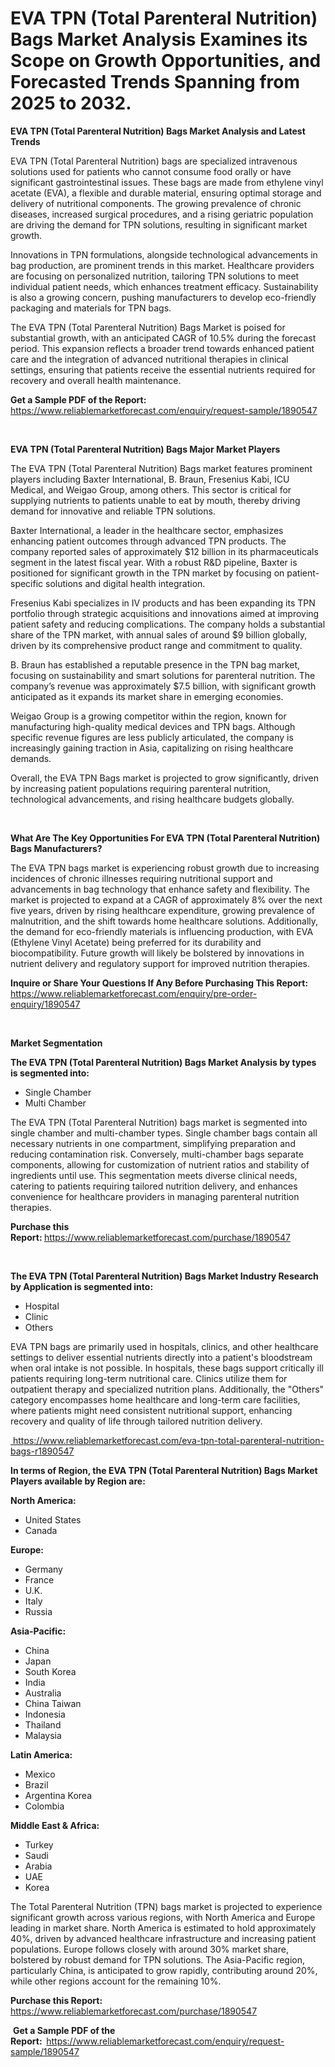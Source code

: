 <p><h1>EVA TPN (Total Parenteral Nutrition) Bags Market Analysis Examines its Scope on Growth Opportunities, and Forecasted Trends Spanning from 2025 to 2032.</h1></p><p><strong>EVA TPN (Total Parenteral Nutrition) Bags Market Analysis and Latest Trends</strong></p>
<p><p>EVA TPN (Total Parenteral Nutrition) bags are specialized intravenous solutions used for patients who cannot consume food orally or have significant gastrointestinal issues. These bags are made from ethylene vinyl acetate (EVA), a flexible and durable material, ensuring optimal storage and delivery of nutritional components. The growing prevalence of chronic diseases, increased surgical procedures, and a rising geriatric population are driving the demand for TPN solutions, resulting in significant market growth.</p><p>Innovations in TPN formulations, alongside technological advancements in bag production, are prominent trends in this market. Healthcare providers are focusing on personalized nutrition, tailoring TPN solutions to meet individual patient needs, which enhances treatment efficacy. Sustainability is also a growing concern, pushing manufacturers to develop eco-friendly packaging and materials for TPN bags.</p><p>The EVA TPN (Total Parenteral Nutrition) Bags Market is poised for substantial growth, with an anticipated CAGR of 10.5% during the forecast period. This expansion reflects a broader trend towards enhanced patient care and the integration of advanced nutritional therapies in clinical settings, ensuring that patients receive the essential nutrients required for recovery and overall health maintenance.</p></p>
<p><strong>Get a Sample PDF of the Report:&nbsp;</strong> <a href="https://www.reliablemarketforecast.com/enquiry/request-sample/1890547?utm_campaign=3442&utm_medium=2&utm_source=Github&utm_content=ia&utm_term=14042025&utm_id=eva-tpn-total-parenteral-nutrition-bags">https://www.reliablemarketforecast.com/enquiry/request-sample/1890547</a></p>
<p>&nbsp;</p>
<p><strong>EVA TPN (Total Parenteral Nutrition) Bags Major Market Players</strong></p>
<p><p>The EVA TPN (Total Parenteral Nutrition) Bags market features prominent players including Baxter International, B. Braun, Fresenius Kabi, ICU Medical, and Weigao Group, among others. This sector is critical for supplying nutrients to patients unable to eat by mouth, thereby driving demand for innovative and reliable TPN solutions.</p><p>Baxter International, a leader in the healthcare sector, emphasizes enhancing patient outcomes through advanced TPN products. The company reported sales of approximately $12 billion in its pharmaceuticals segment in the latest fiscal year. With a robust R&D pipeline, Baxter is positioned for significant growth in the TPN market by focusing on patient-specific solutions and digital health integration.</p><p>Fresenius Kabi specializes in IV products and has been expanding its TPN portfolio through strategic acquisitions and innovations aimed at improving patient safety and reducing complications. The company holds a substantial share of the TPN market, with annual sales of around $9 billion globally, driven by its comprehensive product range and commitment to quality.</p><p>B. Braun has established a reputable presence in the TPN bag market, focusing on sustainability and smart solutions for parenteral nutrition. The company’s revenue was approximately $7.5 billion, with significant growth anticipated as it expands its market share in emerging economies.</p><p>Weigao Group is a growing competitor within the region, known for manufacturing high-quality medical devices and TPN bags. Although specific revenue figures are less publicly articulated, the company is increasingly gaining traction in Asia, capitalizing on rising healthcare demands.</p><p>Overall, the EVA TPN Bags market is projected to grow significantly, driven by increasing patient populations requiring parenteral nutrition, technological advancements, and rising healthcare budgets globally.</p></p>
<p>&nbsp;</p>
<p><strong>What Are The Key Opportunities For EVA TPN (Total Parenteral Nutrition) Bags Manufacturers?</strong></p>
<p><p>The EVA TPN bags market is experiencing robust growth due to increasing incidences of chronic illnesses requiring nutritional support and advancements in bag technology that enhance safety and flexibility. The market is projected to expand at a CAGR of approximately 8% over the next five years, driven by rising healthcare expenditure, growing prevalence of malnutrition, and the shift towards home healthcare solutions. Additionally, the demand for eco-friendly materials is influencing production, with EVA (Ethylene Vinyl Acetate) being preferred for its durability and biocompatibility. Future growth will likely be bolstered by innovations in nutrient delivery and regulatory support for improved nutrition therapies.</p></p>
<p><strong>Inquire or Share Your Questions If Any Before Purchasing This Report:</strong> <a href="https://www.reliablemarketforecast.com/enquiry/pre-order-enquiry/1890547?utm_campaign=3442&utm_medium=2&utm_source=Github&utm_content=ia&utm_term=14042025&utm_id=eva-tpn-total-parenteral-nutrition-bags">https://www.reliablemarketforecast.com/enquiry/pre-order-enquiry/1890547</a></p>
<p>&nbsp;</p>
<p><strong>Market Segmentation</strong></p>
<p><strong>The EVA TPN (Total Parenteral Nutrition) Bags Market Analysis by types is segmented into:</strong></p>
<p><ul><li>Single Chamber</li><li>Multi Chamber</li></ul></p>
<p><p>The EVA TPN (Total Parenteral Nutrition) bags market is segmented into single chamber and multi-chamber types. Single chamber bags contain all necessary nutrients in one compartment, simplifying preparation and reducing contamination risk. Conversely, multi-chamber bags separate components, allowing for customization of nutrient ratios and stability of ingredients until use. This segmentation meets diverse clinical needs, catering to patients requiring tailored nutrition delivery, and enhances convenience for healthcare providers in managing parenteral nutrition therapies.</p></p>
<p><strong>Purchase this Report:&nbsp;</strong><a href="https://www.reliablemarketforecast.com/purchase/1890547?utm_campaign=3442&utm_medium=2&utm_source=Github&utm_content=ia&utm_term=14042025&utm_id=eva-tpn-total-parenteral-nutrition-bags">https://www.reliablemarketforecast.com/purchase/1890547</a></p>
<p>&nbsp;</p>
<p><strong>The EVA TPN (Total Parenteral Nutrition) Bags Market Industry Research by Application is segmented into:</strong></p>
<p><ul><li>Hospital</li><li>Clinic</li><li>Others</li></ul></p>
<p><p>EVA TPN bags are primarily used in hospitals, clinics, and other healthcare settings to deliver essential nutrients directly into a patient's bloodstream when oral intake is not possible. In hospitals, these bags support critically ill patients requiring long-term nutritional care. Clinics utilize them for outpatient therapy and specialized nutrition plans. Additionally, the "Others" category encompasses home healthcare and long-term care facilities, where patients might need consistent nutritional support, enhancing recovery and quality of life through tailored nutrition delivery.</p></p>
<p><a href="https://www.reliablemarketforecast.com/eva-tpn-total-parenteral-nutrition-bags-r1890547?utm_campaign=3442&utm_medium=2&utm_source=Github&utm_content=ia&utm_term=14042025&utm_id=eva-tpn-total-parenteral-nutrition-bags">&nbsp;https://www.reliablemarketforecast.com/eva-tpn-total-parenteral-nutrition-bags-r1890547</a></p>
<p><strong>In terms of Region, the EVA TPN (Total Parenteral Nutrition) Bags Market Players available by Region are:</strong></p>
<p>
    <p> <strong> North America: </strong>
        <ul>
            <li>United States</li>
            <li>Canada</li>
        </ul>
        </p> 
    <p> <strong> Europe: </strong>
        <ul>
            <li>Germany</li>
            <li>France</li>
            <li>U.K.</li>
            <li>Italy</li>
            <li>Russia</li>
        </ul>
        </p> 
    <p> <strong> Asia-Pacific: </strong>
        <ul>
            <li>China</li>
            <li>Japan</li>
            <li>South Korea</li>
            <li>India</li>
            <li>Australia</li>
            <li>China Taiwan</li>
            <li>Indonesia</li>
            <li>Thailand</li>
            <li>Malaysia</li>
        </ul>
        </p> 
    <p> <strong> Latin America: </strong>
        <ul>
            <li>Mexico</li>
            <li>Brazil</li>
            <li>Argentina Korea</li>
            <li>Colombia</li>
        </ul>
        </p> 
    <p> <strong> Middle East & Africa: </strong>
        <ul>
            <li>Turkey</li>
            <li>Saudi</li>
            <li>Arabia</li>
            <li>UAE</li>
            <li>Korea</li>
        </ul>
    </p>
    </p>
<p><p>The Total Parenteral Nutrition (TPN) bags market is projected to experience significant growth across various regions, with North America and Europe leading in market share. North America is estimated to hold approximately 40%, driven by advanced healthcare infrastructure and increasing patient populations. Europe follows closely with around 30% market share, bolstered by robust demand for TPN solutions. The Asia-Pacific region, particularly China, is anticipated to grow rapidly, contributing around 20%, while other regions account for the remaining 10%.</p></p>
<p><strong>Purchase this Report: </strong><a href="https://www.reliablemarketforecast.com/purchase/1890547?utm_campaign=3442&utm_medium=2&utm_source=Github&utm_content=ia&utm_term=14042025&utm_id=eva-tpn-total-parenteral-nutrition-bags">https://www.reliablemarketforecast.com/purchase/1890547</a></p>
<p>&nbsp;<strong>Get a Sample PDF of the Report:&nbsp;&nbsp;</strong><a href="https://www.reliablemarketforecast.com/enquiry/request-sample/1890547?utm_campaign=3442&utm_medium=2&utm_source=Github&utm_content=ia&utm_term=14042025&utm_id=eva-tpn-total-parenteral-nutrition-bags">https://www.reliablemarketforecast.com/enquiry/request-sample/1890547</a></p>
<p><strong></strong></p>
<p><p></p><p></p><p></p></p>